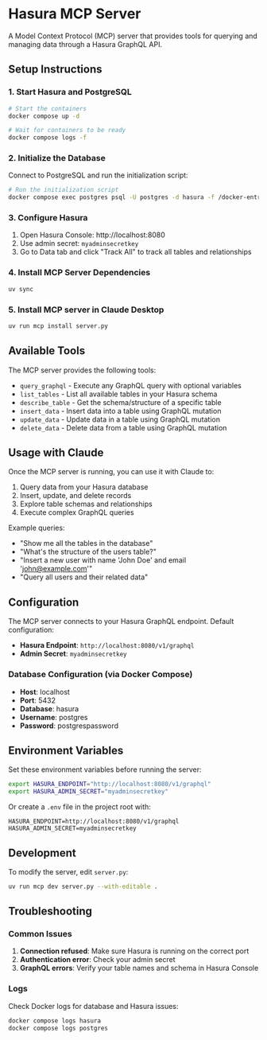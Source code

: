 # Hasura MCP Server

A Model Context Protocol (MCP) server that provides tools for querying and managing data through a Hasura GraphQL API.

## Setup Instructions

### 1. Start Hasura and PostgreSQL

```bash
# Start the containers
docker compose up -d

# Wait for containers to be ready
docker compose logs -f
```

### 2. Initialize the Database

Connect to PostgreSQL and run the initialization script:

```bash
# Run the initialization script
docker compose exec postgres psql -U postgres -d hasura -f /docker-entrypoint-initdb.d/init.sql
```

### 3. Configure Hasura

1. Open Hasura Console: http://localhost:8080
2. Use admin secret: `myadminsecretkey`
3. Go to Data tab and click "Track All" to track all tables and relationships

### 4. Install MCP Server Dependencies

```bash
uv sync
```

### 5. Install MCP server in Claude Desktop

```bash
uv run mcp install server.py
```

## Available Tools

The MCP server provides the following tools:

- `query_graphql` - Execute any GraphQL query with optional variables
- `list_tables` - List all available tables in your Hasura schema
- `describe_table` - Get the schema/structure of a specific table
- `insert_data` - Insert data into a table using GraphQL mutation
- `update_data` - Update data in a table using GraphQL mutation  
- `delete_data` - Delete data from a table using GraphQL mutation

## Usage with Claude

Once the MCP server is running, you can use it with Claude to:

1. Query data from your Hasura database
2. Insert, update, and delete records
3. Explore table schemas and relationships
4. Execute complex GraphQL queries

Example queries:
- "Show me all the tables in the database"
- "What's the structure of the users table?"
- "Insert a new user with name 'John Doe' and email 'john@example.com'"
- "Query all users and their related data"

## Configuration

The MCP server connects to your Hasura GraphQL endpoint. Default configuration:

- **Hasura Endpoint**: `http://localhost:8080/v1/graphql`
- **Admin Secret**: `myadminsecretkey`

### Database Configuration (via Docker Compose)
- **Host**: localhost
- **Port**: 5432
- **Database**: hasura
- **Username**: postgres
- **Password**: postgrespassword

## Environment Variables

Set these environment variables before running the server:

```bash
export HASURA_ENDPOINT="http://localhost:8080/v1/graphql"
export HASURA_ADMIN_SECRET="myadminsecretkey"
```

Or create a `.env` file in the project root with:

```
HASURA_ENDPOINT=http://localhost:8080/v1/graphql
HASURA_ADMIN_SECRET=myadminsecretkey
```

## Development

To modify the server, edit `server.py`:

```bash
uv run mcp dev server.py --with-editable .
```

## Troubleshooting

### Common Issues

1. **Connection refused**: Make sure Hasura is running on the correct port
2. **Authentication error**: Check your admin secret
3. **GraphQL errors**: Verify your table names and schema in Hasura Console

### Logs

Check Docker logs for database and Hasura issues:

```bash
docker compose logs hasura
docker compose logs postgres
```